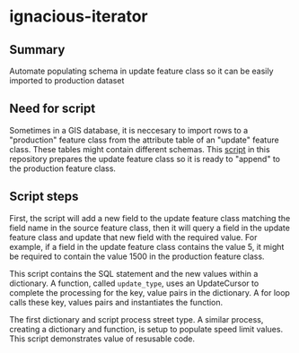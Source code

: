 # ignacious-iterator

## Summary
Automate populating schema in update feature class so it can be easily imported to production dataset

## Need for script

Sometimes in a GIS database, it is neccesary to import rows to a "production" feature class from the attribute table of an "update" feature class. These tables might contain different schemas. This [script](https://stackoverflow.com/questions/19314342/python-sqlalchemy-pass-parameters-in-connection-execute) in this repository prepares the update feature class so it is ready to "append" to the production feature class. 

## Script steps

First, the script will add a new field to the update feature class matching the field name in the source feature class, then it will query a field in the update feature class and update that new field with the required value. For example, if a field in the update feature class contains the value 5, it might be required to contain the value 1500 in the production feature class.

This script contains the SQL statement and the new values within a dictionary. A function, called ```update_type```, uses an UpdateCursor to complete the processing for the key, value pairs in the dictionary.  A for loop calls these key, values pairs and instantiates the function.

The first dictionary and script process street type. A similar process, creating a dictionary and function, is setup to populate speed limit values. This script demonstrates value of resusable code.
